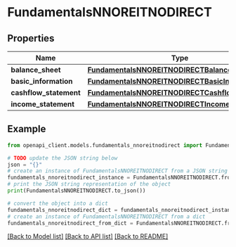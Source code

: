 # FundamentalsNNOREITNODIRECT


## Properties

Name | Type | Description | Notes
------------ | ------------- | ------------- | -------------
**balance_sheet** | [**FundamentalsNNOREITNODIRECTBalanceSheet**](FundamentalsNNOREITNODIRECTBalanceSheet.md) |  | [optional] 
**basic_information** | [**FundamentalsNNOREITNODIRECTBasicInformation**](FundamentalsNNOREITNODIRECTBasicInformation.md) |  | [optional] 
**cashflow_statement** | [**FundamentalsNNOREITNODIRECTCashflowStatement**](FundamentalsNNOREITNODIRECTCashflowStatement.md) |  | [optional] 
**income_statement** | [**FundamentalsNNOREITNODIRECTIncomeStatement**](FundamentalsNNOREITNODIRECTIncomeStatement.md) |  | [optional] 

## Example

```python
from openapi_client.models.fundamentals_nnoreitnodirect import FundamentalsNNOREITNODIRECT

# TODO update the JSON string below
json = "{}"
# create an instance of FundamentalsNNOREITNODIRECT from a JSON string
fundamentals_nnoreitnodirect_instance = FundamentalsNNOREITNODIRECT.from_json(json)
# print the JSON string representation of the object
print(FundamentalsNNOREITNODIRECT.to_json())

# convert the object into a dict
fundamentals_nnoreitnodirect_dict = fundamentals_nnoreitnodirect_instance.to_dict()
# create an instance of FundamentalsNNOREITNODIRECT from a dict
fundamentals_nnoreitnodirect_from_dict = FundamentalsNNOREITNODIRECT.from_dict(fundamentals_nnoreitnodirect_dict)
```
[[Back to Model list]](../README.md#documentation-for-models) [[Back to API list]](../README.md#documentation-for-api-endpoints) [[Back to README]](../README.md)


